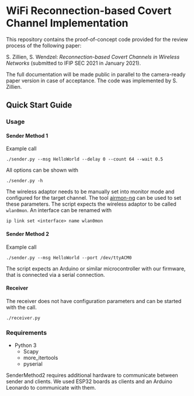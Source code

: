 # WiFi Reconnection-based Covert Channel Implementation

This repository contains the proof-of-concept code provided for the review process of the following paper:

S. Zillien, S. Wendzel: *Reconnection-based Covert Channels in Wireless Networks* (submitted to IFIP SEC 2021 in January 2021).

The full documentation will be made public in parallel to the camera-ready paper version in case of acceptance. The code was implemented by S. Zillien.

## Quick Start Guide

### Usage

#### Sender Method 1

Example call
``` 
./sender.py --msg HelloWorld --delay 0 --count 64 --wait 0.5 
```

All options can be shown with 
``` 
./sender.py -h
```

The wireless adaptor needs to be manually set into monitor mode and configured for the target channel.
The tool [airmon-ng](https://www.aircrack-ng.org/doku.php?id=airmon-ng) can be used to set these parameters.
The script expects the wireless adaptor to be called `wlan0mon`. An interface can be renamed with
```
ip link set <interface> name wlan0mon
```

#### Sender Method 2
Example call
``` 
./sender.py --msg HelloWorld --port /dev/ttyACM0 
```

The script expects an Arduino or similar microcontroller with our firmware, that is connected via a serial connection.

#### Receiver
The receiver does not have configuration parameters and can be started with the call.
``` 
./receiver.py
```

### Requirements
- Python 3
    - Scapy
    - more_itertools
    - pyserial

SenderMethod2 requires additional hardware to communicate between sender and clients. We used ESP32 boards as clients and an Arduino Leonardo to communicate with them.
